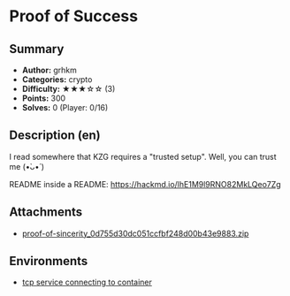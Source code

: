 Proof of Success
===

## Summary

* **Author:** grhkm
* **Categories:** crypto
* **Difficulty:** ★★★☆☆ (3)
* **Points:** 300
* **Solves:** 0 (Player: 0/16)

## Description (en)

I read somewhere that KZG requires a "trusted setup". Well, you can trust me (•̀ᴗ•́ )

README inside a README: https://hackmd.io/lhE1M9l9RNO82MkLQeo7Zg

## Attachments

- [proof-of-sincerity_0d755d30dc051ccfbf248d00b43e9883.zip](https://github.com/blackb6a/bsides-hk-ctf-2025-challenges-public/releases/download/v1.0.0/proof-of-sincerity_0d755d30dc051ccfbf248d00b43e9883.zip)


## Environments

- [tcp service connecting to container](env)


